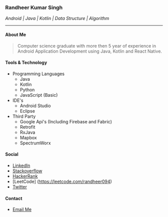 

### Randheer Kumar Singh 
_Android | Java | Kotlin | Data Structure | Algorithm_
* * *

#### About Me
> Computer science graduate with more then 5 year of experience in Android Application Development using Java, Kotlin and React Native.

#### Tools & Technology
- Programming Languages
  - Java
  - Kotlin
  - Python
  - JavaScript (Basic)
- IDE's
  - Android Studio
  - Eclipse
- Third Party
  - Google Api's (Including Firebase and Fabric)
  - Retrofit
  - RxJava
  - Mapbox
  - SpectrumWorx 
  
#### Social
  - [LinkedIn](https://www.linkedin.com/in/randheer094/)
  - [Stackoverflow](https://stackoverflow.com/users/3524134/d4h)
  - [HackerRank](https://www.hackerrank.com/randheer094)
  - [LeetCode] (https://leetcode.com/randheer094)
  - [Twitter](https://twitter.com/randheer094)
  
#### Contact
  - [Email Me](mailto:randheer094@gmail.com)


